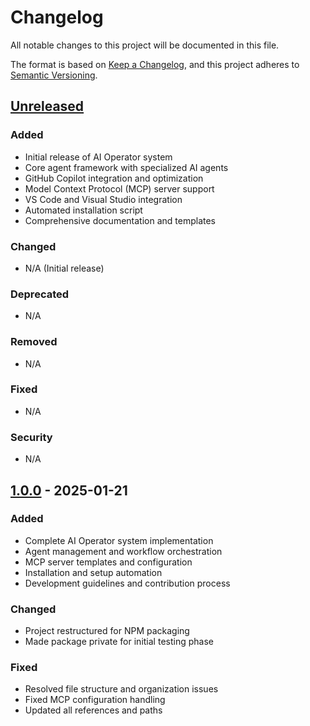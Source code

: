 # Changelog

All notable changes to this project will be documented in this file.

The format is based on [Keep a Changelog](https://keepachangelog.com/en/1.0.0/),
and this project adheres to [Semantic Versioning](https://semver.org/spec/v2.0.0.html).

## [Unreleased]

### Added
- Initial release of AI Operator system
- Core agent framework with specialized AI agents
- GitHub Copilot integration and optimization
- Model Context Protocol (MCP) server support
- VS Code and Visual Studio integration
- Automated installation script
- Comprehensive documentation and templates

### Changed
- N/A (Initial release)

### Deprecated
- N/A

### Removed
- N/A

### Fixed
- N/A

### Security
- N/A

## [1.0.0] - 2025-01-21

### Added
- Complete AI Operator system implementation
- Agent management and workflow orchestration
- MCP server templates and configuration
- Installation and setup automation
- Development guidelines and contribution process

### Changed
- Project restructured for NPM packaging
- Made package private for initial testing phase

### Fixed
- Resolved file structure and organization issues
- Fixed MCP configuration handling
- Updated all references and paths

[Unreleased]: https://github.com/craig2812/ai-operator/compare/v1.0.0...HEAD
[1.0.0]: https://github.com/craig2812/ai-operator/releases/tag/v1.0.0